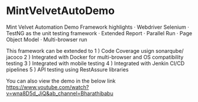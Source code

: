 # MintVelvetAutoDemo
Mint Velvet Automation Demo
Framework highlights
·         Webdriver Selenium
·         TestNG as the unit testing framework
·         Extended Report
·         Parallel Run
·         Page Object Model
·         Multi-browser run
 
This framework can be extended to
1 ) Code Coverage usign sonarqube/ jacoco
2 ) Integrated with Docker for multi-browser and OS compatibility testing
3 ) Integrated with mobile testing
4 ) Integrated with Jenkin CI/CD pipelines
5 ) API testing using RestAssure libraries
 
You can also view the demo in the below link
https://www.youtube.com/watch?v=wna8D5d_JiQ&ab_channel=Bharathibabu
